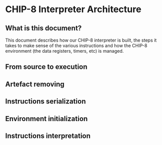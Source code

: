# CHIP-8 Interpreter Architecture

## What is this document?

This document describes how our CHIP-8 interpreter is built, the steps it takes
to make sense of the various instructions and how the CHIP-8 environment (the
data registers, timers, etc) is managed.

## From source to execution

## Artefact removing

## Instructions serialization

## Environment initialization

## Instructions interpretation
